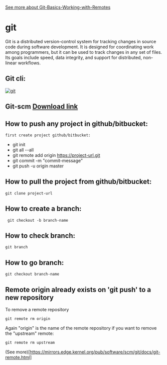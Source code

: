 [See more about Git-Basics-Working-with-Remotes](https://git-scm.com/book/en/v2/Git-Basics-Working-with-Remotes)

# git
Git is a distributed version-control system for tracking changes in source code during software development. It is designed for coordinating work among programmers, but it can be used to track changes in any set of files. Its goals include speed, data integrity, and support for distributed, non-linear workflows.

## Git cli:

<a href="https://ibb.co/XZjyJNg"><img src="https://i.ibb.co/xSXm5P0/git.png" alt="git" border="0"></a>

## Git-scm [Download link](https://git-scm.com/)

## How to push any project in github/bitbucket:
    first create project github/bitbucket:
   
* git init
* git all --all
* git remote add origin https://project-url.git
* git commit -m "commit-message"
* git push -u origin master

## How to pull the project from github/bitbucket:
 ` git clone project-url `
 
## How to create a branch:
` git checkout -b branch-name`

## How to check branch:
` git branch `

## How to go branch:

` git checkout branch-name `

## Remote origin already exists on 'git push' to a new repository
To remove a remote repository

` git remote rm origin `

Again "origin" is the name of the remote repository if you want to remove the "upstream" remote:

` git remote rm upstream `


(See more)[https://mirrors.edge.kernel.org/pub/software/scm/git/docs/git-remote.html]

